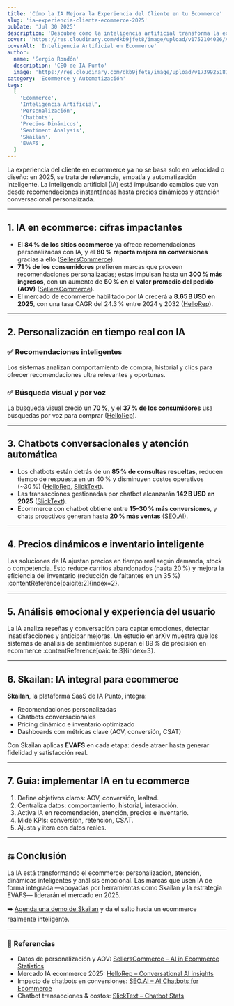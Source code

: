```yaml
---
title: 'Cómo la IA Mejora la Experiencia del Cliente en tu Ecommerce'
slug: 'ia-experiencia-cliente-ecommerce-2025'
pubDate: 'Jul 30 2025'
description: 'Descubre cómo la inteligencia artificial transforma la experiencia del cliente en ecommerce: desde personalización hasta chatbots, precios dinámicos, análisis emocional y automatización integral.'
cover: 'https://res.cloudinary.com/dkb9jfet8/image/upload/v1752104026/Artificial-Intelligence_q0utvc.png'
coverAlt: 'Inteligencia Artificial en Ecommerce'
author:
  name: 'Sergio Rondón'
  description: 'CEO de IA Punto'
  image: 'https://res.cloudinary.com/dkb9jfet8/image/upload/v1739925181/sergio_gdcaeh.png'
category: 'Ecommerce y Automatización'
tags:
  [
    'Ecommerce',
    'Inteligencia Artificial',
    'Personalización',
    'Chatbots',
    'Precios Dinámicos',
    'Sentiment Analysis',
    'Skailan',
    'EVAFS',
  ]
---
```


La experiencia del cliente en ecommerce ya no se basa solo en velocidad o diseño: en 2025, se trata de relevancia, empatía y automatización inteligente. La inteligencia artificial (IA) está impulsando cambios que van desde recomendaciones instantáneas hasta precios dinámicos y atención conversacional personalizada.

---

## 1. IA en ecommerce: cifras impactantes

- El **84 % de los sitios ecommerce** ya ofrece recomendaciones personalizadas con IA, y el **80 % reporta mejora en conversiones** gracias a ello ([SellersCommerce](https://www.sellerscommerce.com/blog/ai-in-ecommerce-statistics/)).  
- **71 % de los consumidores** prefieren marcas que proveen recomendaciones personalizadas; estas impulsan hasta un **300 % más ingresos**, con un aumento de **50 % en el valor promedio del pedido (AOV)** ([SellersCommerce](https://www.sellerscommerce.com/blog/ai-in-ecommerce-statistics/)).  
- El mercado de ecommerce habilitado por IA crecerá a **8.65 B USD en 2025**, con una tasa CAGR del 24.3 % entre 2024 y 2032 ([HelloRep](https://www.hellorep.ai/blog/the-future-of-ai-in-ecommerce-40-statistics-on-conversational-ai-agents-for-2025)).

---

## 2. Personalización en tiempo real con IA

### ✅ Recomendaciones inteligentes  

Los sistemas analizan comportamiento de compra, historial y clics para ofrecer recomendaciones ultra relevantes y oportunas.

### ✅ Búsqueda visual y por voz  

La búsqueda visual creció un **70 %**, y el **37 % de los consumidores** usa búsquedas por voz para comprar ([HelloRep](https://www.hellorep.ai/blog/the-future-of-ai-in-ecommerce-40-statistics-on-conversational-ai-agents-for-2025)).

---

## 3. Chatbots conversacionales y atención automática

- Los chatbots están detrás de un **85 % de consultas resueltas**, reducen tiempo de respuesta en un 40 % y disminuyen costos operativos (~30 %) ([HelloRep](https://www.hellorep.ai/blog/the-future-of-ai-in-ecommerce-40-statistics-on-conversational-ai-agents-for-2025), [SlickText](https://www.slicktext.com/blog/2020/04/chatbot-statistics/)).
- Las transacciones gestionadas por chatbot alcanzarán **142 B USD en 2025** ([SlickText](https://www.slicktext.com/blog/2020/04/chatbot-statistics/)).
- Ecommerce con chatbot obtiene entre **15–30 % más conversiones**, y chats proactivos generan hasta **20 % más ventas** ([SEO.AI](https://seo.ai/blog/ai-chatbots-for-ecommerce)).

---

## 4. Precios dinámicos e inventario inteligente

Las soluciones de IA ajustan precios en tiempo real según demanda, stock o competencia. Esto reduce carritos abandonados (hasta 20 %) y mejora la eficiencia del inventario (reducción de faltantes en un 35 %) :contentReference[oaicite:2]{index=2}.

---

## 5. Análisis emocional y experiencia del usuario

La IA analiza reseñas y conversación para captar emociones, detectar insatisfacciones y anticipar mejoras. Un estudio en arXiv muestra que los sistemas de análisis de sentimientos superan el 89 % de precisión en ecommerce :contentReference[oaicite:3]{index=3}.

---

## 6. Skailan: IA integral para ecommerce

**Skailan**, la plataforma SaaS de IA Punto, integra:

- Recomendaciones personalizadas  
- Chatbots conversacionales  
- Pricing dinámico e inventario optimizado  
- Dashboards con métricas clave (AOV, conversión, CSAT)

Con Skailan aplicas **EVAFS** en cada etapa: desde atraer hasta generar fidelidad y satisfacción real.

---

## 7. Guía: implementar IA en tu ecommerce

1. Define objetivos claros: AOV, conversión, lealtad.  
2. Centraliza datos: comportamiento, historial, interacción.  
3. Activa IA en recomendación, atención, precios e inventario.  
4. Mide KPIs: conversión, retención, CSAT.  
5. Ajusta y itera con datos reales.

---

## 🔚 Conclusión

La IA está transformando el ecommerce: personalización, atención, dinámicas inteligentes y análisis emocional. Las marcas que usen IA de forma integrada —apoyadas por herramientas como Skailan y la estrategia EVAFS— liderarán el mercado en 2025.

➡️ [Agenda una demo de Skailan](https://www.iapunto.com/contacto) y da el salto hacia un ecommerce realmente inteligente.

---

### 🔗 Referencias

- Datos de personalización y AOV: [SellersCommerce – AI in Ecommerce Statistics](https://www.sellerscommerce.com/blog/ai-in-ecommerce-statistics/)
- Mercado IA ecommerce 2025: [HelloRep – Conversational AI insights](https://www.hellorep.ai/blog/the-future-of-ai-in-ecommerce-40-statistics-on-conversational-ai-agents-for-2025)
- Impacto de chatbots en conversiones: [SEO.AI – AI Chatbots for Ecommerce](https://seo.ai/blog/ai-chatbots-for-ecommerce)
- Chatbot transacciones & costos: [SlickText – Chatbot Stats](https://www.slicktext.com/blog/2020/04/chatbot-statistics/)
